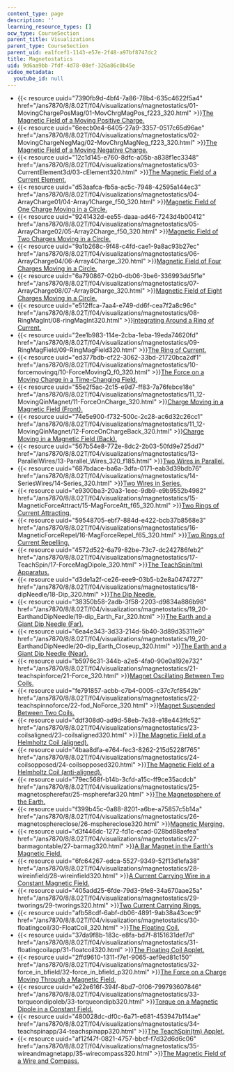 ```yaml
---
content_type: page
description: ''
learning_resource_types: []
ocw_type: CourseSection
parent_title: Visualizations
parent_type: CourseSection
parent_uid: ea1fcef1-1143-e57e-2f48-a97bf8747dc2
title: Magnetostatics
uid: 9d6aa9bb-7fdf-4d78-08ef-326a86c0b45e
video_metadata:
  youtube_id: null
---
```


*   {{< resource uuid="7390fb9d-4bf4-7a86-78b4-635c4622f5a4" href="/ans7870/8/8.02T/f04/visualizations/magnetostatics/01-MovingChargePosMag/01-MovChrgMagPos_f223_320.html" >}}[The Magnetic Field of a Moving Positive Charge.](/ans7870/8/8.02T/f04/visualizations/magnetostatics/01-MovingChargePosMag/01-MovChrgMagPos_f223_320.html)
*   {{< resource uuid="6eecb0e4-6405-27a9-3357-0517c65d96ae" href="/ans7870/8/8.02T/f04/visualizations/magnetostatics/02-MovingChargeNegMag/02-MovChrgMagNeg_f223_320.html" >}}[The Magnetic Field of a Moving Negative Charge.](/ans7870/8/8.02T/f04/visualizations/magnetostatics/02-MovingChargeNegMag/02-MovChrgMagNeg_f223_320.html)
*   {{< resource uuid="12c1d145-e760-8dfc-a05b-a838f1ec3348" href="/ans7870/8/8.02T/f04/visualizations/magnetostatics/03-CurrentElement3d/03-cElement320.html" >}}[The Magnetic Field of a Current Element.](/ans7870/8/8.02T/f04/visualizations/magnetostatics/03-CurrentElement3d/03-cElement320.html)
*   {{< resource uuid="d53aafca-fb5a-ac5c-7948-42595a144ec3" href="/ans7870/8/8.02T/f04/visualizations/magnetostatics/04-ArrayCharge01/04-Array1Charge_f50_320.html" >}}[Magnetic Field of One Charge Moving in a Circle.](/ans7870/8/8.02T/f04/visualizations/magnetostatics/04-ArrayCharge01/04-Array1Charge_f50_320.html)
*   {{< resource uuid="9241432d-ee55-daaa-ad46-7243d4b00412" href="/ans7870/8/8.02T/f04/visualizations/magnetostatics/05-ArrayCharge02/05-Array2Charge_f50_320.html" >}}[Magnetic Field of Two Charges Moving in a Circle.](/ans7870/8/8.02T/f04/visualizations/magnetostatics/05-ArrayCharge02/05-Array2Charge_f50_320.html)
*   {{< resource uuid="9a1b268c-9f48-c4fd-cae1-9a8ac93b27ec" href="/ans7870/8/8.02T/f04/visualizations/magnetostatics/06-ArrayCharge04/06-Array4Charge_320.html" >}}[Magnetic Field of Four Charges Moving in a Circle.](/ans7870/8/8.02T/f04/visualizations/magnetostatics/06-ArrayCharge04/06-Array4Charge_320.html)
*   {{< resource uuid="6a790867-02b0-db06-3be6-336993dd5f1e" href="/ans7870/8/8.02T/f04/visualizations/magnetostatics/07-ArrayCharge08/07-Array8Charge_320.html" >}}[Magnetic Field of Eight Charges Moving in a Circle.](/ans7870/8/8.02T/f04/visualizations/magnetostatics/07-ArrayCharge08/07-Array8Charge_320.html)
*   {{< resource uuid="e512ffca-7aa4-e749-dd6f-cea7f2a8c96c" href="/ans7870/8/8.02T/f04/visualizations/magnetostatics/08-RingMagInt/08-ringMagInt320.html" >}}[Integrating Around a Ring of Current.](/ans7870/8/8.02T/f04/visualizations/magnetostatics/08-RingMagInt/08-ringMagInt320.html)
*   {{< resource uuid="2ee1b983-114e-2cba-1eba-19eda74620fd" href="/ans7870/8/8.02T/f04/visualizations/magnetostatics/09-RingMagField/09-RingMagField320.html" >}}[The Ring of Current.](/ans7870/8/8.02T/f04/visualizations/magnetostatics/09-RingMagField/09-RingMagField320.html)
*   {{< resource uuid="ed377bdb-cf22-3062-33bd-21720bca2df1" href="/ans7870/8/8.02T/f04/visualizations/magnetostatics/10-forcemovingq/10-ForceMovingQ_f0_320.html" >}}[The Force on a Moving Charge in a Time-Changing Field.](/ans7870/8/8.02T/f04/visualizations/magnetostatics/10-forcemovingq/10-ForceMovingQ_f0_320.html)
*   {{< resource uuid="55e2f5ac-2c15-e9d7-ff83-7a76febce18e" href="/ans7870/8/8.02T/f04/visualizations/magnetostatics/11_12-MovingQinMagnet/11-ForceOnCharge_320.html" >}}[Charge Moving in a Magnetic Field (Front).](/ans7870/8/8.02T/f04/visualizations/magnetostatics/11_12-MovingQinMagnet/11-ForceOnCharge_320.html)
*   {{< resource uuid="74e5e900-f732-500c-2c28-ac6d32c26cc1" href="/ans7870/8/8.02T/f04/visualizations/magnetostatics/11_12-MovingQinMagnet/12-ForceOnChargeBack_320.html" >}}[Charge Moving in a Magnetic Field (Back).](/ans7870/8/8.02T/f04/visualizations/magnetostatics/11_12-MovingQinMagnet/12-ForceOnChargeBack_320.html)
*   {{< resource uuid="567b54e8-772e-8dc2-2b03-50fd9e725dd7" href="/ans7870/8/8.02T/f04/visualizations/magnetostatics/13-ParallelWires/13-Parallel_Wires_320_f185.html" >}}[Two Wires in Parallel.](/ans7870/8/8.02T/f04/visualizations/magnetostatics/13-ParallelWires/13-Parallel_Wires_320_f185.html)
*   {{< resource uuid="687bdace-ba6a-3dfa-0171-eab3d39bdb76" href="/ans7870/8/8.02T/f04/visualizations/magnetostatics/14-SeriesWires/14-Series_320.html" >}}[Two Wires in Series.](/ans7870/8/8.02T/f04/visualizations/magnetostatics/14-SeriesWires/14-Series_320.html)
*   {{< resource uuid="e9300ba3-20a3-1eec-9db9-e9b9552b4982" href="/ans7870/8/8.02T/f04/visualizations/magnetostatics/15-MagneticForceAttract/15-MagForceAtt_f65_320.html" >}}[Two Rings of Current Attracting.](/ans7870/8/8.02T/f04/visualizations/magnetostatics/15-MagneticForceAttract/15-MagForceAtt_f65_320.html)
*   {{< resource uuid="59548705-ebf7-884d-e422-bcb37b8568e3" href="/ans7870/8/8.02T/f04/visualizations/magnetostatics/16-MagneticForceRepel/16-MagForceRepel_f65_320.html" >}}[Two Rings of Current Repelling.](/ans7870/8/8.02T/f04/visualizations/magnetostatics/16-MagneticForceRepel/16-MagForceRepel_f65_320.html)
*   {{< resource uuid="4572d522-6a79-82be-73c7-dc242786feb2" href="/ans7870/8/8.02T/f04/visualizations/magnetostatics/17-TeachSpin/17-ForceMagDipole_320.html" >}}[The TeachSpin(tm) Apparatus.](/ans7870/8/8.02T/f04/visualizations/magnetostatics/17-TeachSpin/17-ForceMagDipole_320.html)
*   {{< resource uuid="d3de1a2f-ce26-eee9-03b5-b2e8a0474727" href="/ans7870/8/8.02T/f04/visualizations/magnetostatics/18-dipNeedle/18-Dip_320.html" >}}[The Dip Needle.](/ans7870/8/8.02T/f04/visualizations/magnetostatics/18-dipNeedle/18-Dip_320.html)
*   {{< resource uuid="38350b58-2adb-3f58-2203-d9834a886b98" href="/ans7870/8/8.02T/f04/visualizations/magnetostatics/19_20-EarthandDipNeedle/19-dip_Earth_Far_320.html" >}}[The Earth and a Giant Dip Needle (Far).](/ans7870/8/8.02T/f04/visualizations/magnetostatics/19_20-EarthandDipNeedle/19-dip_Earth_Far_320.html)
*   {{< resource uuid="6ea4e343-3d33-214d-5b40-3d89d35311e9" href="/ans7870/8/8.02T/f04/visualizations/magnetostatics/19_20-EarthandDipNeedle/20-dip_Earth_Closeup_320.html" >}}[The Earth and a Giant Dip Needle (Near).](/ans7870/8/8.02T/f04/visualizations/magnetostatics/19_20-EarthandDipNeedle/20-dip_Earth_Closeup_320.html)
*   {{< resource uuid="b5976c31-344b-a2e5-4fa0-90e0a192e732" href="/ans7870/8/8.02T/f04/visualizations/magnetostatics/21-teachspinforce/21-Force_320.html" >}}[Magnet Oscillating Between Two Coils.](/ans7870/8/8.02T/f04/visualizations/magnetostatics/21-teachspinforce/21-Force_320.html)
*   {{< resource uuid="fe791857-acbb-c7b4-0005-c37c7cf8542b" href="/ans7870/8/8.02T/f04/visualizations/magnetostatics/22-teachspinnoforce/22-fod_NoForce_320.html" >}}[Magnet Suspended Between Two Coils.](/ans7870/8/8.02T/f04/visualizations/magnetostatics/22-teachspinnoforce/22-fod_NoForce_320.html)
*   {{< resource uuid="ddf308d0-ad9d-58eb-7e38-e18e443ffc52" href="/ans7870/8/8.02T/f04/visualizations/magnetostatics/23-coilsaligned/23-coilsaligned320.html" >}}[The Magnetic Field of a Helmholtz Coil (aligned).](/ans7870/8/8.02T/f04/visualizations/magnetostatics/23-coilsaligned/23-coilsaligned320.html)
*   {{< resource uuid="4baa8dfa-e764-fec3-8262-215d5228f765" href="/ans7870/8/8.02T/f04/visualizations/magnetostatics/24-coilsopposed/24-coilsopposed320.html" >}}[The Magnetic Field of a Helmholtz Coil (anti-aligned).](/ans7870/8/8.02T/f04/visualizations/magnetostatics/24-coilsopposed/24-coilsopposed320.html)
*   {{< resource uuid="79ec568f-b14b-3cfd-a15c-ff9ce35acdcb" href="/ans7870/8/8.02T/f04/visualizations/magnetostatics/25-magnetospherefar/25-mspherefar320.html" >}}[The Magnetosphere of the Earth.](/ans7870/8/8.02T/f04/visualizations/magnetostatics/25-magnetospherefar/25-mspherefar320.html)
*   {{< resource uuid="f399b45c-0a88-8201-a6be-a75857c5b14a" href="/ans7870/8/8.02T/f04/visualizations/magnetostatics/26-magnetosphereclose/26-msphereclose320.html" >}}[Magnetic Merging.](/ans7870/8/8.02T/f04/visualizations/magnetostatics/26-magnetosphereclose/26-msphereclose320.html)
*   {{< resource uuid="d3f446dc-1272-fd1c-ecad-028bd88aefea" href="/ans7870/8/8.02T/f04/visualizations/magnetostatics/27-barmagontable/27-barmag320.html" >}}[A Bar Magnet in the Earth's Magnetic Field.](/ans7870/8/8.02T/f04/visualizations/magnetostatics/27-barmagontable/27-barmag320.html)
*   {{< resource uuid="6fc64267-edca-5527-9349-52f13d1efa38" href="/ans7870/8/8.02T/f04/visualizations/magnetostatics/28-wireinfield/28-wireinfield320.html" >}}[A Current Carrying Wire in a Constant Magnetic Field.](/ans7870/8/8.02T/f04/visualizations/magnetostatics/28-wireinfield/28-wireinfield320.html)
*   {{< resource uuid="405add25-6fde-79d3-9fe8-34a670aae25a" href="/ans7870/8/8.02T/f04/visualizations/magnetostatics/29-tworings/29-tworings320.html" >}}[Two Current Carrying Rings.](/ans7870/8/8.02T/f04/visualizations/magnetostatics/29-tworings/29-tworings320.html)
*   {{< resource uuid="afb58cdf-6abf-db06-4891-9ab38a43cec9" href="/ans7870/8/8.02T/f04/visualizations/magnetostatics/30-floatingcoil/30-FloatCoil_320.html" >}}[The Floating Coil.](/ans7870/8/8.02T/f04/visualizations/magnetostatics/30-floatingcoil/30-FloatCoil_320.html)
*   {{< resource uuid="37da9f8b-183c-e8fa-bd7f-8151631def7d" href="/ans7870/8/8.02T/f04/visualizations/magnetostatics/31-floatingcoilapp/31-floatcoil320.html" >}}[The Floating Coil Applet.](/ans7870/8/8.02T/f04/visualizations/magnetostatics/31-floatingcoilapp/31-floatcoil320.html)
*   {{< resource uuid="2ffd9610-1311-f7e1-9065-aef9ed81c150" href="/ans7870/8/8.02T/f04/visualizations/magnetostatics/32-force_in_bfield/32-force_in_bfield_p320.html" >}}[The Force on a Charge Moving Through a Magnetic Field.](/ans7870/8/8.02T/f04/visualizations/magnetostatics/32-force_in_bfield/32-force_in_bfield_p320.html)
*   {{< resource uuid="e22e616f-394f-8bd7-0f06-799793607846" href="/ans7870/8/8.02T/f04/visualizations/magnetostatics/33-torqueondipoleb/33-torqueondipb320.html" >}}[Torque on a Magnetic Dipole in a Constant Field.](/ans7870/8/8.02T/f04/visualizations/magnetostatics/33-torqueondipoleb/33-torqueondipb320.html)
*   {{< resource uuid="480028dc-df0c-6a71-e681-453947b114ae" href="/ans7870/8/8.02T/f04/visualizations/magnetostatics/34-teachspinapp/34-teachspinapp320.html" >}}[The TeachSpin(tm) Applet.](/ans7870/8/8.02T/f04/visualizations/magnetostatics/34-teachspinapp/34-teachspinapp320.html)
*   {{< resource uuid="af12f47f-0821-4757-bbcf-f7d32d6d6c06" href="/ans7870/8/8.02T/f04/visualizations/magnetostatics/35-wireandmagnetapp/35-wirecompass320.html" >}}[The Magnetic Field of a Wire and Compass.](/ans7870/8/8.02T/f04/visualizations/magnetostatics/35-wireandmagnetapp/35-wirecompass320.html)
